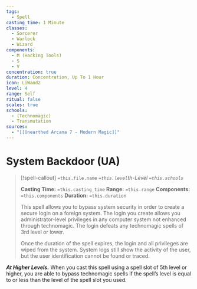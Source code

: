 ```yaml
---
tags:
  - Spell
casting_time: 1 Minute
classes:
  - Sorcerer
  - Warlock
  - Wizard
components:
  - M (Hacking Tools)
  - S
  - V
concentration: true
duration: Concentration, Up To 1 Hour
icon: LiWand2
level: 4
range: Self
ritual: false
scales: true
schools:
  - (Technomagic)
  - Transmutation
sources:
  - "[[Unearthed Arcana 7 - Modern Magic]]"
---
```


# System Backdoor (UA)

>[!spell-callout] `=this.file.name`
>*`=this.level`th-Level `=this.schools`*
>
>**Casting Time:** `=this.casting_time`
>**Range:** `=this.range`
>**Components:** `=this.components`
>**Duration:** `=this.duration`
>
>This spell allows you to bypass system security in order to create a secure login on a foreign system. The login you create allows you administrator-level privileges in any computer system not enhanced through technomagic. The login defeats any technomagic spells of 3rd level or lower.
>
>Once the duration of the spell expires, the login and all privileges are wiped from the system. System logs still show the activity of the user, but the user identification cannot be found or traced.
>
>
***At Higher Levels.*** When you cast this spell using a spell slot of 5th level or higher, you are able to bypass technomagic spells if the spell’s level is equal to or less than the level of the spell slot you used.
